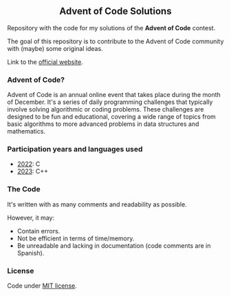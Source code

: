 <div align="center">
    <h2>Advent of Code Solutions</h2>
</div>

Repository with the code for my solutions of the **Advent of Code** contest.

The goal of this repository is to contribute to the Advent of Code community with (maybe) some original ideas.

Link to the [official website](https://adventofcode.com/).

### Advent of Code?

Advent of Code is an annual online event that takes place during the month of December. It's a series of daily programming challenges that typically involve solving algorithmic or coding problems. These challenges are designed to be fun and educational, covering a wide range of topics from basic algorithms to more advanced problems in data structures and mathematics.

### Participation years and languages used
 - [2022](https://adventofcode.com/2022): C
 - [2023](https://adventofcode.com/2023): C++

### The Code

It's written with as many comments and readability as possible.

However, it may:

 - Contain errors.
 - Not be efficient in terms of time/memory.
 - Be unreadable and lacking in documentation (code comments are in Spanish).

### License
Code under [MIT license](https://github.com/CLozano03/myAoC/blob/main/LICENSE).

